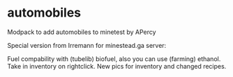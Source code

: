 # automobiles

Modpack to add automobiles to minetest by APercy

Special version from Irremann for minestead.ga server:

Fuel compability with (tubelib) biofuel, also you can use (farming) ethanol.
Take in inventory on rightclick.
New pics for inventory and changed recipes.
